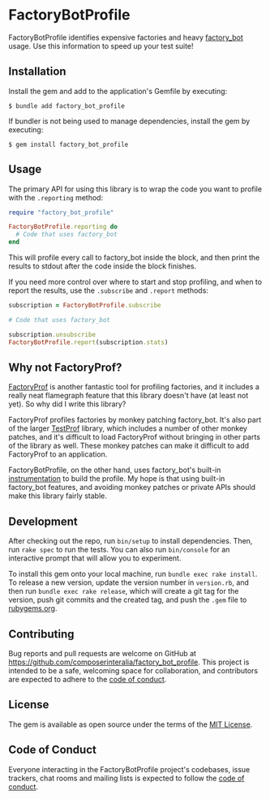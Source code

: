 # FactoryBotProfile

FactoryBotProfile identifies expensive factories and heavy [factory\_bot][] usage.
Use this information to speed up your test suite!

[factory\_bot]: https://github.com/thoughtbot/factory_bot

## Installation

Install the gem and add to the application's Gemfile by executing:

    $ bundle add factory_bot_profile

If bundler is not being used to manage dependencies, install the gem by executing:

    $ gem install factory_bot_profile

## Usage

The primary API for using this library is to wrap the code you want to profile
with the `.reporting` method:

```rb
require "factory_bot_profile"

FactoryBotProfile.reporting do
  # Code that uses factory_bot
end
```

This will profile every call to factory\_bot inside the block, and then print
the results to stdout after the code inside the block finishes.

If you need more control over where to start and stop profiling, and when to
report the results, use the `.subscribe` and `.report` methods:

```rb
subscription = FactoryBotProfile.subscribe

# Code that uses factory_bot

subscription.unsubscribe
FactoryBotProfile.report(subscription.stats)
```

## Why not FactoryProf?

[FactoryProf][] is another fantastic tool for profiling factories, and it
includes a really neat flamegraph feature that this library doesn't have (at
least not yet). So why did I write this library?

FactoryProf profiles factories by monkey patching factory\_bot. It's also part
of the larger [TestProf][] library, which includes a number of other monkey
patches, and it's difficult to load FactoryProf without bringing in other parts
of the library as well. These monkey patches can make it difficult to add
FactoryProf to an application.

FactoryBotProfile, on the other hand, uses factory\_bot's built-in
[instrumentation][] to build the profile. My hope is that using built-in
factory\_bot features, and avoiding monkey patches or private APIs should make
this library fairly stable.

[FactoryProf]: https://test-prof.evilmartians.io/#/profilers/factory_prof?id=factoryprof
[TestProf]: https://test-prof.evilmartians.io/
[instrumentation]: https://github.com/thoughtbot/factory_bot/blob/main/GETTING_STARTED.md#activesupport-instrumentation

## Development

After checking out the repo, run `bin/setup` to install dependencies. Then, run `rake spec` to run the tests. You can also run `bin/console` for an interactive prompt that will allow you to experiment.

To install this gem onto your local machine, run `bundle exec rake install`. To release a new version, update the version number in `version.rb`, and then run `bundle exec rake release`, which will create a git tag for the version, push git commits and the created tag, and push the `.gem` file to [rubygems.org](https://rubygems.org).

## Contributing

Bug reports and pull requests are welcome on GitHub at https://github.com/composerinteralia/factory_bot_profile. This project is intended to be a safe, welcoming space for collaboration, and contributors are expected to adhere to the [code of conduct](https://github.com/composerinteralia/factory_bot_profile/blob/main/CODE_OF_CONDUCT.md).

## License

The gem is available as open source under the terms of the [MIT License](https://opensource.org/licenses/MIT).

## Code of Conduct

Everyone interacting in the FactoryBotProfile project's codebases, issue trackers, chat rooms and mailing lists is expected to follow the [code of conduct](https://github.com/composerinteralia/factory_bot_profile/blob/main/CODE_OF_CONDUCT.md).
